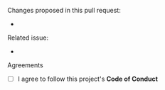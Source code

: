 Changes proposed in this pull request:

<!--
Please insert below the list of changes in this pull request. For example:

- Change 1
- Change 2
- CHange 3
-->

-

Related issue:

<!--
If this pull request is related to any issue, then put its number here please. For example:

- #8
-->

-

Agreements

- [ ] I agree to follow this project's __Code of Conduct__
